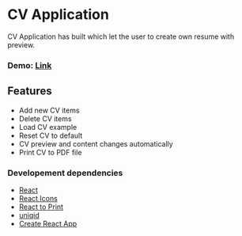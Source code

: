 # **CV Application**

CV Application has built which let the user to create own resume with preview.

### Demo: [Link](https://ev0clu.github.io/cv-application/)

## Features

-   Add new CV items
-   Delete CV items
-   Load CV example
-   Reset CV to default
-   CV preview and content changes automatically
-   Print CV to PDF file

### Developement dependencies

-   [React](https://react.dev/)
-   [React Icons](https://www.npmjs.com/package/react-icons)
-   [React to Print](https://www.npmjs.com/package/react-to-print)
-   [uniqid](https://www.npmjs.com/package/uniqid)
-   [Create React App](https://github.com/facebook/create-react-app)
